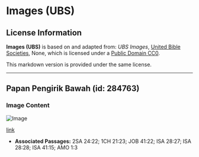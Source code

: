 # Images (UBS)

## License Information

**Images (UBS)** is based on and adapted from: _UBS Images_, [United Bible Societies](https://unitedbiblesocieties.org/), None, which is licensed under a [Public Domain CC0](https://creativecommons.org/public-domain/cc0/).

This markdown version is provided under the same license.



--------------------------------

## Papan Pengirik Bawah (id: 284763)

### Image Content

![Image](https://cdn.aquifer.bible/aquifer-content/resources/Media/WEB-0323_threshing_board_bottom.jpg)

[link](https://cdn.aquifer.bible/aquifer-content/resources/Media/WEB-0323_threshing_board_bottom.jpg)

* **Associated Passages:** 2SA 24:22; 1CH 21:23; JOB 41:22; ISA 28:27; ISA 28:28; ISA 41:15; AMO 1:3

